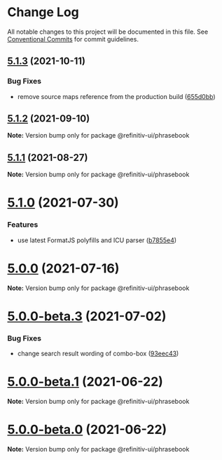 # Change Log

All notable changes to this project will be documented in this file.
See [Conventional Commits](https://conventionalcommits.org) for commit guidelines.

## [5.1.3](https://github.com/Refinitiv/refinitiv-ui/compare/@refinitiv-ui/phrasebook@5.1.2...@refinitiv-ui/phrasebook@5.1.3) (2021-10-11)


### Bug Fixes

* remove source maps reference from the production build ([655d0bb](https://github.com/Refinitiv/refinitiv-ui/commit/655d0bb57290e5fe1276bf1a99bd7a0190d7a2f8))





## [5.1.2](https://git.sami.int.thomsonreuters.com/elf/refinitiv-ui/compare/@refinitiv-ui/phrasebook@5.1.1...@refinitiv-ui/phrasebook@5.1.2) (2021-09-10)

**Note:** Version bump only for package @refinitiv-ui/phrasebook





## [5.1.1](https://git.sami.int.thomsonreuters.com/elf/refinitiv-ui/compare/@refinitiv-ui/phrasebook@5.1.0...@refinitiv-ui/phrasebook@5.1.1) (2021-08-27)

**Note:** Version bump only for package @refinitiv-ui/phrasebook





# [5.1.0](https://git.sami.int.thomsonreuters.com/elf/refinitiv-ui/compare/@refinitiv-ui/phrasebook@5.0.0...@refinitiv-ui/phrasebook@5.1.0) (2021-07-30)


### Features

* use latest FormatJS polyfills and ICU parser ([b7855e4](https://git.sami.int.thomsonreuters.com/elf/refinitiv-ui/commits/b7855e409d10d9c8b9f31a34953470549295a8ab))





# [5.0.0](https://git.sami.int.thomsonreuters.com/elf/refinitiv-ui/compare/@refinitiv-ui/phrasebook@5.0.0-beta.3...@refinitiv-ui/phrasebook@5.0.0) (2021-07-16)

**Note:** Version bump only for package @refinitiv-ui/phrasebook





# [5.0.0-beta.3](https://git.sami.int.thomsonreuters.com/elf/refinitiv-ui/compare/@refinitiv-ui/phrasebook@5.0.0-beta.1...@refinitiv-ui/phrasebook@5.0.0-beta.3) (2021-07-02)

### Bug Fixes

- change search result wording of combo-box ([93eec43](https://git.sami.int.thomsonreuters.com/elf/refinitiv-ui/commits/93eec43eeae82e4e2605a774a5411f0d224cd6d7))

# [5.0.0-beta.1](https://git.sami.int.thomsonreuters.com/elf/refinitiv-ui/compare/@refinitiv-ui/phrasebook@5.0.0-beta.0...@refinitiv-ui/phrasebook@5.0.0-beta.1) (2021-06-22)

**Note:** Version bump only for package @refinitiv-ui/phrasebook

# [5.0.0-beta.0](https://git.sami.int.thomsonreuters.com/elf/refinitiv-ui/compare/@refinitiv-ui/phrasebook@5.0.0-alpha.5...@refinitiv-ui/phrasebook@5.0.0-beta.0) (2021-06-22)

**Note:** Version bump only for package @refinitiv-ui/phrasebook
